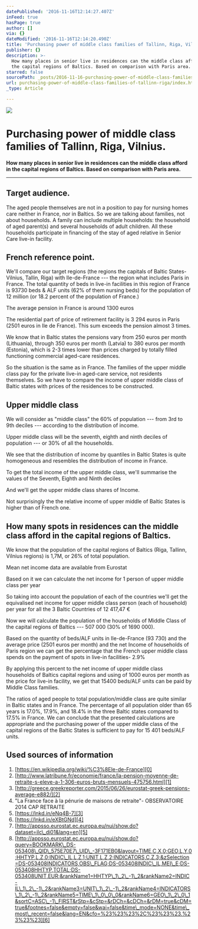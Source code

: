 ```yaml
---
datePublished: '2016-11-16T12:14:27.407Z'
inFeed: true
hasPage: true
author: []
via: {}
dateModified: '2016-11-16T12:14:20.490Z'
title: 'Purchasing power of middle class families of Tallinn, Riga, Vilnius.'
publisher: {}
description: >-
  How many places in senior live in residences can the middle class afford in
  the capital regions of Baltics. Based on comparison with Paris area.
starred: false
sourcePath: _posts/2016-11-16-purchasing-power-of-middle-class-families-of-tallinn-riga.md
url: purchasing-power-of-middle-class-families-of-tallinn-riga/index.html
_type: Article

---
```

![](https://imgflo.herokuapp.com/graph/2b2431f8e7ba7b0/75b08e3abe1c2104d612af5e30f81640/croprotate.jpg?cropheight=3262&cropwidth=4912&degrees=0&input=https%3A%2F%2Fthe-grid-user-content.s3-us-west-2.amazonaws.com%2Fa80ea5fc-ed95-4e03-9174-7cd27f6e2448.jpg&x=0&y=0)

# Purchasing power of middle class families of Tallinn, Riga, Vilnius.

**How many places in senior live in residences can the middle class afford in the capital regions of Baltics. Based on comparison with Paris area.**

---

## **Target audience.**

The aged people themselves are not in a position to pay for nursing homes care neither in France, nor in Baltics. So we are talking about families, not about households. A family can include multiple households: the household of aged parent(s) and several households of adult children. All these households participate in financing of the stay of aged relative in Senior Care live-in facility.

## **French reference point.**

We'll compare our target regions (the regions the capitals of Baltic States- Vilnius, Tallin, Riga) with Ile-de-France --- the region what includes Paris in France. The total quantity of beds in live-in facilities in this region of France is 93730 beds & ALF units (62% of them nursing beds) for the population of 12 million (or 18.2 percent of the population of France.)

The average pension in France is around 1300 euros

The residential part of price of retirement facility is 3 294 euros in Paris (2501 euros in Ile de France). This sum exceeds the pension almost 3 times.

We know that in Baltic states the pensions vary from 250 euros per month (Lithuania), through 350 euros per month (Latvia) to 380 euros per month (Estonia), which is 2-3 times lower than prices charged by totally filled functioning commercial aged-care residences.

So the situation is the same as in France. The families of the upper middle class pay for the private live-in aged-care service, not residents themselves. So we have to compare the income of upper middle class of Baltic states with prices of the residences to be constructed.

## **Upper middle class**

We will consider as "middle class" the 60% of population --- from 3rd to 9th deciles --- according to the distribution of income.

Upper middle class will be the seventh, eighth and ninth deciles of population --- or 30% of all the households.

We see that the distribution of income by quantiles in Baltic States is quite homogeneous and resembles the distribution of income in France.

To get the total income of the upper middle class, we'll summarise the values of the Seventh, Eighth and Ninth deciles

And we'll get the upper middle class shares of Income.

Not surprisingly the the relative income of upper middle of Baltic States is higher than of French one.

## **How many spots in residences can the middle class afford in the capital regions of Baltics.**

We know that the population of the capital regions of Baltics (Riga, Tallinn, Vilnius regions) is 1,7M, or 26% of total population.

Mean net income data are available from Eurostat

Based on it we can calculate the net income for 1 person of upper middle class per year

So taking into account the population of each of the countries we'll get the equivalised net income for upper middle class person (each of household) per year for all the 3 Baltic Countries of 12 417,47 €

Now we will calculate the population of the households of Middle Class of the capital regions of Baltics --- 507 000 (30% of 1690 000).

Based on the quantity of beds/ALF units in Ile-de-France (93 730) and the average price (2501 euros per month) and the net Income of households of Paris region we can get the percentage that the French upper middle class spends on the payment of spots in live-in facilities- 2.9%

By applying this percent to the net income of upper middle class households of Baltics capital regions and using of 1000 euros per month as the price for live-in facility, we get that 15400 beds/ALF units can be paid by Middle Class families.

The ratios of aged people to total population/middle class are quite similar in Baltic states and in France. The percentage of all population older than 65 years is 17.0%, 17.9%, and 18.4% in the three Baltic states compared to 17.5% in France. We can conclude that the presented calculations are appropriate and the purchasing power of the upper middle class of the capital regions of the Baltic States is sufficient to pay for 15 401 beds/ALF units.

## **Used sources of information**

1. [https://en.wikipedia.org/wiki/%C3%8Ele-de-France][0]
2. [http://www.latribune.fr/economie/france/la-pension-moyenne-de-retraite-s-eleve-a-1-306-euros-bruts-mensuels-475756.html][1]
3. [http://greece.greekreporter.com/2015/06/26/eurostat-greek-pensions-average-e882/][2]
4. "La France face à la pénurie de maisons de retraite"- OBSERVATOIRE 2014 CAP RETRAITE
5. [https://lnkd.in/eNq4B-7][3]
6. [https://lnkd.in/eXBtGNd][4]
7. [http://appsso.eurostat.ec.europa.eu/nui/show.do?dataset=ilc\_di01&lang=en][5]
8. [http://appsso.eurostat.ec.europa.eu/nui/show.do?query=BOOKMARK\_DS-053408\_QID\_575E70E7\_UID\_-3F171EB0&layout=TIME,C,X,0;GEO,L,Y,0;HHTYP,L,Z,0;INDIC\_IL,L,Z,1;UNIT,L,Z,2;INDICATORS,C,Z,3;&zSelection=DS-053408INDICATORS,OBS\_FLAG;DS-053408INDIC\_IL,MEI\_E;DS-053408HHTYP,TOTAL;DS-053408UNIT,EUR;&rankName1=HHTYP\_1\_2\_-1\_2&rankName2=INDIC-IL\_1\_2\_-1\_2&rankName3=UNIT\_1\_2\_-1\_2&rankName4=INDICATORS\_1\_2\_-1\_2&rankName5=TIME\_1\_0\_0\_0&rankName6=GEO\_1\_2\_0\_1&sortC=ASC\_-1\_FIRST&rStp=&cStp=&rDCh=&cDCh=&rDM=true&cDM=true&footnes=false&empty=false&wai=false&time\_mode=NONE&time\_most\_recent=false&lang=EN&cfo=%23%23%23%2C%23%23%23.%23%23%23][6]

[0]: http://en.wikipedia.org/wiki/%C3%8Ele-de-France
[1]: http://www.latribune.fr/economie/france/la-pension-moyenne-de-retraite-s-eleve-a-1-306-euros-bruts-mensuels-475756.html
[2]: http://greece.greekreporter.com/2015/06/26/eurostat-greek-pensions-average-e882/
[3]: http://lnkd.in/eNq4B-7
[4]: http://lnkd.in/eXBtGNd
[5]: http://appsso.eurostat.ec.europa.eu/nui/show.do?dataset=ilc_di01&lang=en
[6]: http://appsso.eurostat.ec.europa.eu/nui/show.do?query=BOOKMARK_DS-053408_QID_575E70E7_UID_-3F171EB0&layout=TIME,C,X,0;GEO,L,Y,0;HHTYP,L,Z,0;INDIC_IL,L,Z,1;UNIT,L,Z,2;INDICATORS,C,Z,3;&zSelection=DS-053408INDICATORS,OBS_FLAG;DS-053408INDIC_IL,MEI_E;DS-053408HHTYP,TOTAL;DS-053408UNIT,EUR;&rankName1=HHTYP_1_2_-1_2&rankName2=INDIC-IL_1_2_-1_2&rankName3=UNIT_1_2_-1_2&rankName4=INDICATORS_1_2_-1_2&rankName5=TIME_1_0_0_0&rankName6=GEO_1_2_0_1&sortC=ASC_-1_FIRST&rStp=&cStp=&rDCh=&cDCh=&rDM=true&cDM=true&footnes=false&empty=false&wai=false&time_mode=NONE&time_most_recent=false&lang=EN&cfo=%23%23%23%2C%23%23%23.%23%23%23